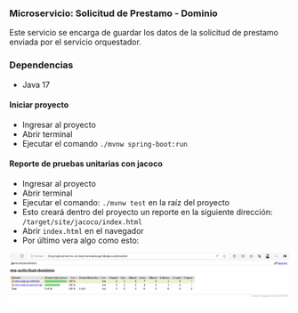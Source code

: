 ### Microservicio: Solicitud de Prestamo - Dominio
Este servicio se encarga de guardar los datos de la solicitud de prestamo enviada por el servicio orquestador.

### Dependencias

* Java 17

#### Iniciar proyecto
* Ingresar al proyecto
* Abrir terminal
* Ejecutar el comando `./mvnw spring-boot:run`

#### Reporte de pruebas unitarias con jacoco
* Ingresar al proyecto
* Abrir terminal
* Ejecutar el comando: `./mvnw test` en la raíz del proyecto
* Esto creará dentro del proyecto un reporte en la siguiente dirección: `/target/site/jacoco/index.html`
* Abrir `index.html` en el navegador
* Por último vera algo como esto:

![Reporte](src/main/resources/static/reporte-pruebas-unitarias.png)